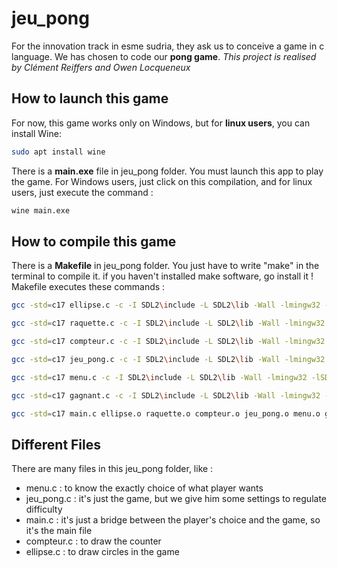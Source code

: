 # jeu_pong

For the innovation track in esme sudria, they ask us to conceive a game in c language. 
We has chosen to code our **pong game**.
*This project is realised by Clément Reiffers and Owen Locqueneux*

## How to launch this game

For now, this game works only on Windows, but for **linux users**, you can install Wine:
```bash
sudo apt install wine
```
There is a **main.exe** file in jeu_pong folder.
You must launch this app to play the game.
For Windows users, just click on this compilation, and for linux users, just execute the command :
```bash
wine main.exe
```

## How to compile this game

There is a **Makefile** in jeu_pong folder.
You just have to write "make" in the terminal to compile it.
if you haven't installed make software, go install it !
Makefile executes these commands :
```bash
gcc -std=c17 ellipse.c -c -I SDL2\include -L SDL2\lib -Wall -lmingw32 -lSDL2main -lSDL2 

gcc -std=c17 raquette.c -c -I SDL2\include -L SDL2\lib -Wall -lmingw32 -lSDL2main -lSDL2 

gcc -std=c17 compteur.c -c -I SDL2\include -L SDL2\lib -Wall -lmingw32 -lSDL2main -lSDL2 

gcc -std=c17 jeu_pong.c -c -I SDL2\include -L SDL2\lib -Wall -lmingw32 -lSDL2main -lSDL2 -lSDL2_mixer 

gcc -std=c17 menu.c -c -I SDL2\include -L SDL2\lib -Wall -lmingw32 -lSDL2main -lSDL2 -lSDL2_ttf

gcc -std=c17 gagnant.c -c -I SDL2\include -L SDL2\lib -Wall -lmingw32 -lSDL2main -lSDL2 -lSDL2_ttf

gcc -std=c17 main.c ellipse.o raquette.o compteur.o jeu_pong.o menu.o gagnant.o -I SDL2\include -L SDL2\lib -Wall -lmingw32 -lSDL2main -lSDL2 -lSDL2_ttf -lSDL2_mixer -o main

```

## Different Files
There are many files in this jeu_pong folder, like :
-   menu.c : to know the exactly choice of what player wants
-   jeu_pong.c : it's just the game, but we give him some settings to regulate difficulty 
-   main.c :  it's just a bridge between the player's choice and the game, so it's the main file
-   compteur.c : to draw the counter
-   ellipse.c : to draw circles in the game